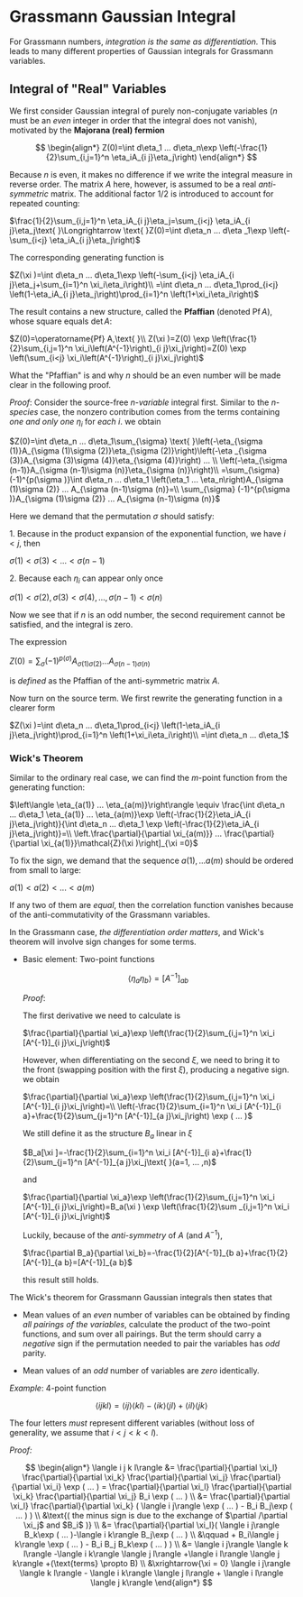 # Grassmann Gaussian Integral

For Grassmann numbers, *integration is the same as differentiation.* This leads to many different properties of Gaussian integrals for Grassmann variables.

## Integral of "Real" Variables

We first consider Gaussian integral of purely non-conjugate variables ($n$ must be an *even* integer in order that the integral does not vanish), motivated by the **Majorana (real) fermion**

$$
\begin{align*}
    Z(0)=\int d\eta_1 ... d\eta_n\exp \left(-\frac{1}{2}\sum_{i,j=1}^n \eta_iA_{i j}\eta_j\right)
\end{align*}
$$

Because $n$ is even, it makes no difference if we write the integral measure in reverse order. The matrix $A$ here, however, is assumed to be a real *anti-symmetric* matrix. The additional factor 1/2 is introduced to account for repeated counting:

$\frac{1}{2}\sum_{i,j=1}^n \eta_iA_{i j}\eta_j=\sum_{i<j}  \eta_iA_{i j}\eta_j\text{ }\Longrightarrow \text{ }Z(0)=\int d\eta_n ... d\eta
_1\exp \left(-\sum_{i<j}  \eta_iA_{i j}\eta_j\right)$

The corresponding generating function is

$Z(\xi )=\int d\eta_n ... d\eta_1\exp \left(-\sum_{i<j} \eta_iA_{i j}\eta_j+\sum_{i=1}^n  \xi_i\eta_i\right)\\
=\int d\eta_n ... d\eta_1\prod_{i<j} \left(1-\eta_iA_{i j}\eta_j\right)\prod_{i=1}^n  \left(1+\xi_i\eta_i\right)$

The result contains a new structure, called the **Pfaffian** (denoted $\operatorname{Pf} A$), whose square equals $\det A$:

$Z(0)=\operatorname{Pf} A,\text{      }\\
Z(\xi )=Z(0) \exp \left(\frac{1}{2}\sum_{i,j=1}^n  \xi_i\left(A^{-1}\right)_{i j}\xi_j\right)=Z(0) \exp \left(\sum_{i<j}  \xi_i\left(A^{-1}\right)_{i
j}\xi_j\right)$

What the "Pfaffian" is and why $n$ should be an even number will be made clear in the following proof.

*Proof*: Consider the source-free $n$-*variable* integral first. Similar to the $n$-*species* case, the nonzero contribution comes from the terms containing *one and only one* $\eta_i$ for *each* $i$. we obtain

$Z(0)=\int  d\eta_n ... d\eta_1\sum_{\sigma} \text{ }\left(-\eta_{\sigma (1)}A_{\sigma (1)\sigma (2)}\eta_{\sigma (2)}\right)\left(-\eta
_{\sigma (3)}A_{\sigma (3)\sigma (4)}\eta_{\sigma (4)}\right) ... \\
\left(-\eta_{\sigma (n-1)}A_{\sigma (n-1)\sigma (n)}\eta_{\sigma (n)}\right)\\
=\sum_{\sigma} (-1)^{p(\sigma )}\int  d\eta_n ... d\eta_1 \left(\eta_1 ... \eta_n\right)A_{\sigma (1)\sigma (2)} ... A_{\sigma
(n-1)\sigma (n)}=\\
\sum_{\sigma} (-1)^{p(\sigma )}A_{\sigma (1)\sigma (2)} ... A_{\sigma (n-1)\sigma (n)}$

Here we demand that the permutation $\sigma$ should satisfy:

1\. Because in the product expansion of the exponential function, we
have $i<j$, then

$\sigma (1)<\sigma (3)< ... <\sigma (n-1)$

2\. Because each $\eta_i$ can appear only once

$\sigma (1)<\sigma (2), \sigma (3)<\sigma (4),  ... , \sigma (n-1)<\sigma (n)$

Now we see that if $n$ is an odd number, the second requirement cannot
be satisfied, and the integral is zero.

The expression

$Z(0)=\sum_{\sigma} (-1)^{p(\sigma )}A_{\sigma (1)\sigma (2)} ... A_{\sigma (n-1)\sigma (n)}$

is *defined* as the Pfaffian of the anti-symmetric matrix $A$.

Now turn on the source term. We first rewrite the generating function in
a clearer form

$Z(\xi )=\int d\eta_n ... d\eta_1\prod_{i<j} \left(1-\eta_iA_{i j}\eta_j\right)\prod_{i=1}^n  \left(1+\xi_i\eta_i\right)\\
=\int d\eta_n ... d\eta_1$

### Wick's Theorem

Similar to the ordinary real case, we can find the $m$-point function from the generating function:

$\left\langle \eta_{a(1)} ... \eta_{a(m)}\right\rangle \equiv \frac{\int d\eta_n ... d\eta_1 \eta_{a(1)} ... \eta_{a(m)}\exp
\left(-\frac{1}{2}\eta_iA_{i j}\eta_j\right)}{\int d\eta_n ... d\eta_1 \exp \left(-\frac{1}{2}\eta_iA_{i j}\eta_j\right)}=\\
\left.\frac{\partial}{\partial \xi_{a(m)}} ... \frac{\partial}{\partial \xi_{a(1)}}\mathcal{Z}(\xi )\right]_{\xi =0}$

To fix the sign, we demand that the sequence $a(1), ... a(m)$
should be ordered from small to large:

$a(1)<a(2)< ... <a(m)$

If any two of them are *equal*, then the correlation function vanishes
because of the anti-commutativity of the Grassmann variables.

In the Grassmann case, *the differentiation order matters*, and Wick's
theorem will involve sign changes for some terms.

- Basic element: Two-point functions

    $$
    \left\langle \eta_a\eta_b\right\rangle 
    = [A^{-1}]_{a b}
    $$

    *Proof*:

    The first derivative we need to calculate is

    $\frac{\partial}{\partial \xi_a}\exp \left(\frac{1}{2}\sum_{i,j=1}^n \xi_i [A^{-1}]_{i j}\xi_j\right)$

    However, when differentiating on the second $\xi$, we need to bring it
    to the front (swapping position with the first $\xi$), producing a
    negative sign. we obtain

    $\frac{\partial}{\partial \xi_a}\exp \left(\frac{1}{2}\sum_{i,j=1}^n \xi_i [A^{-1}]_{i j}\xi_j\right)=\\
    \left(-\frac{1}{2}\sum_{i=1}^n  \xi_i [A^{-1}]_{i a}+\frac{1}{2}\sum_{j=1}^n  [A^{-1}]_{a j}\xi_j\right) \exp ( ... )$

    We still define it as the structure $B_a$ linear in $\xi$

    $B_a[\xi ]=-\frac{1}{2}\sum_{i=1}^n  \xi_i [A^{-1}]_{i a}+\frac{1}{2}\sum_{j=1}^n  [A^{-1}]_{a j}\xi_j\text{     
   }(a=1, ... ,n)$

    and

    $\frac{\partial}{\partial \xi_a}\exp \left(\frac{1}{2}\sum_{i,j=1}^n \xi_i [A^{-1}]_{i j}\xi_j\right)=B_a(\xi ) \exp \left(\frac{1}{2}\sum
  _{i,j=1}^n \xi_i [A^{-1}]_{i j}\xi_j\right)$

    Luckily, because of the *anti-symmetry* of $A$ (and $A^{-1}$),

    $\frac{\partial B_a}{\partial \xi_b}=-\frac{1}{2}[A^{-1}]_{b a}+\frac{1}{2}[A^{-1}]_{a b}=[A^{-1}]_{a b}$

    this result still holds.

The Wick's theorem for Grassmann Gaussian integrals then states that

- Mean values of an *even* number of variables can be obtained by finding *all pairings of the variables*, calculate the product of the two-point functions, and sum over all pairings. But the term should carry a *negative* sign if the permutation needed to pair the variables has
*odd* parity.

- Mean values of an *odd* number of variables are *zero* identically.

*Example*: 4-point function

$$
\langle i j k l\rangle =\langle i j\rangle \langle k l\rangle -\langle i k\rangle \langle j l\rangle +\langle i l\rangle \langle j k\rangle
$$

The four letters *must* represent different variables (without loss of generality, we assume that $i<j<k<l$).

*Proof:*

$$
\begin{align*}
    \langle i j k l\rangle 
    &=
    \frac{\partial}{\partial \xi_l}
    \frac{\partial}{\partial \xi_k}
    \frac{\partial}{\partial \xi_j}
    \frac{\partial}{\partial \xi_i}
    \exp ( ... )
    = 
    \frac{\partial}{\partial \xi_l}
    \frac{\partial}{\partial \xi_k}
    \frac{\partial}{\partial \xi_j}
    B_i \exp ( ... )
    \\
    &=
    \frac{\partial}{\partial \xi_l}
    \frac{\partial}{\partial \xi_k}
    (
        \langle i j\rangle \exp ( ... )
        - B_i B_j\exp ( ... )
    )
    \\
    &\text{(
        the minus sign is due to the exchange of
        $\partial /\partial \xi_j$ and $B_i$
    )}
    \\
    &= \frac{\partial}{\partial \xi_l}(
        \langle i j\rangle B_k\exp ( ... )-\langle i k\rangle B_j\exp ( ... )
        \\ &\qquad
        + B_i\langle j k\rangle \exp ( ... )
        - B_i B_j B_k\exp ( ... )
    )
    \\
    &= \langle i j\rangle \langle k l\rangle 
    -\langle i k\rangle \langle j l\rangle 
    +\langle i l\rangle \langle j k\rangle 
    +(\text{terms} \propto B)
    \\
    &\xrightarrow{\xi = 0}
    \langle i j\rangle \langle k l\rangle 
    - \langle i k\rangle \langle j l\rangle 
    + \langle i l\rangle \langle j k\rangle
    \end{align*}
$$
